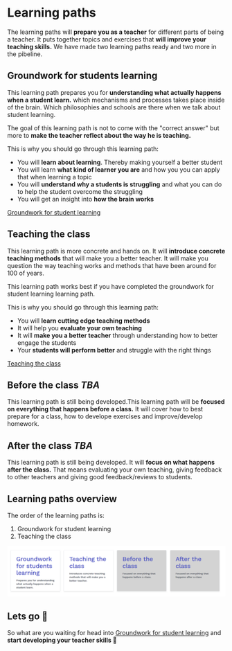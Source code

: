 # Learning paths

The learning paths will **prepare you as a teacher** for different parts of being a teacher. It puts together topics and exercises that **will improve your teaching skills.** We have made two learning paths ready and two more in the pibeline.

## Groundwork for students learning

This learning path prepares you for **understanding what actually happens when a student learn.** which mechanisms and processes takes place inside of the brain. Which philosophies and schools are there when we talk about student learning. 

The goal of this learning path is not to come with the "correct answer" but more to **make the teacher reflect about the way he is teaching.**

This is why you should go through this learning path:
- You will **learn about learning**. Thereby making yourself a better student
- You will learn **what kind of learner you are** and how you you can apply that when learning a topic
- You will **understand why a students is struggling** and what you can do to help the student overcome the struggling
- You will get an insight into **how the brain works**

[Groundwork for student learning](./groundwork-for-student-learning.md)

## Teaching the class

This learning path is more concrete and hands on. It will **introduce concrete teaching methods** that will make you a better teacher. It will make you question the way teaching works and methods that have been around for 100 of years. 

This learning path works best if you have completed the groundwork for student learning learning path. 

This is why you should go through this learning path:
- You will **learn cutting edge teaching methods**
- It will help you **evaluate your own teaching**
- It will **make you a better teacher** through understanding how to better engage the students
- Your **students will perform better** and struggle with the right things

[Teaching the class](./teaching-the-class.md)

## Before the class *TBA*

This learning path is still being developed.This learning path will be **focused on everything that happens before a class.** It will cover how to best prepare for a class, how to develope exercises and improve/develop homework. 

## After the class *TBA*

This learning path is still being developed. It will **focus on what happens after the class.** That means evaluating your own teaching, giving feedback to other teachers and giving good feedback/reviews to students. 

## Learning paths overview

The order of the learning paths is:
1. Groundwork for student learning
2. Teaching the class

![Learning paths](./../assets/learning-paths.PNG)

<!--

For making this image:https://www.hackyourfuture.net/

<div class="row align-items-center justify-content-around">
          <div class="col-md-4 mb-4 mb-md-0">
            <div class="card card-body shadow-sm h-100">
              <div class="display-4 text-primary mb-3" data-countup="" data-start="" data-end="200" data-duration="" data-decimal-places="" data-prefix="" data-separator="" data-grouping="" data-suffix="+" data-easing="">Groundwork for students learning</div>
              <div>Prepares you for understanding what actually happens when a student learn.</div>
            </div>
          </div>
          <div class="col-md-4 mb-4 mb-md-0">
            <div class="card card-body shadow-sm h-100">
              <div class="display-4 text-primary mb-3" data-countup="" data-start="" data-end="120" data-duration="" data-decimal-places="" data-prefix="" data-separator="" data-grouping="" data-suffix="+" data-easing="">Teaching the class</div>
              <div>Introduces concrete teaching methods that will make you a better teacher.</div>
            </div>
          </div>
          <div class="col-md-4 mb-4 mb-md-0" style="">
            <div class="card card-body shadow-sm h-100" style="background-color: lightgray;">
              <div class="display-4 text-primary mb-3" data-countup="" data-start="" data-end="85" data-duration="" data-decimal-places="" data-prefix="+" data-separator="" data-grouping="" data-suffix="%" data-easing="">Before the class</div>
              <div>Focused on everything that happens before a class.</div>
            </div>
          </div>
  <div class="col-md-4 mb-4 mb-md-0" style="">
            <div class="card card-body shadow-sm h-100" style="background-color: lightgray;">
              <div class="display-4 text-primary mb-3" data-countup="" data-start="" data-end="200" data-duration="" data-decimal-places="" data-prefix="" data-separator="" data-grouping="" data-suffix="+" data-easing="">After the class</div>
              <div>Focused on everything that happens after a class</div>
            </div>
          </div>
  
        </div>
-->

## Lets go 🎉

So what are you waiting for head into [Groundwork for student learning](./groundwork-for-student-learning.md) and **start developing your teacher skills 🚀**

